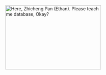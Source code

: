
 <img src="https://user-images.githubusercontent.com/104244590/171650621-a410be1c-0be7-49bf-8a52-312b4a7b505f.png" width = "300" height = "200" alt="Here, Zhicheng Pan (Ethan). Please teach me database, Okay?" align=center />





<!-- ![image](https://user-images.githubusercontent.com/104244590/171650621-a410be1c-0be7-49bf-8a52-312b4a7b505f.png)
- 👋 Here, Zhicheng Pan (Ethan). Please teach me database, Okay? -->

<!---
lroethan/lroethan is a ✨ special ✨ repository because its `README.md` (this file) appears on your GitHub profile.
You can click the Preview link to take a look at your changes.
--->
